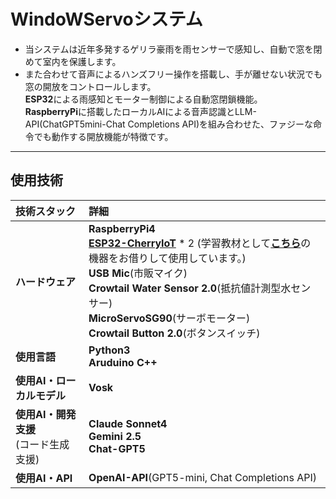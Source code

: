 # WindoWServoシステム
- 当システムは近年多発するゲリラ豪雨を雨センサーで感知し、自動で窓を閉めて室内を保護します。
- また合わせて音声によるハンズフリー操作を搭載し、手が離せない状況でも窓の開放をコントロールします。<br>
**ESP32**による雨感知とモーター制御による自動窓閉鎖機能。<br>
**RaspberryPi**に搭載したローカルAIによる音声認識とLLM-API(ChatGPT5mini-Chat Completions API)を組み合わせた、ファジーな命令でも動作する開放機能が特徴です。

---

## 使用技術

| 技術スタック | 詳細 |
| :--- | :--- |
| **ハードウェア** | **RaspberryPi4**<br>[**ESP32-CherryIoT**](images/ESP32.jpg) * 2 (学習教材として[**こちら**](https://github.com/DenkiJoshi/ESP32CherryIoT)の機器をお借りして使用しています。)<br>**USB Mic**(市販マイク)<br>**Crowtail Water Sensor 2.0**(抵抗値計測型水センサー)<br>**MicroServoSG90**(サーボモーター)<br>**Crowtail Button 2.0**(ボタンスイッチ)|
| **使用言語** | **Python3**<br>**Aruduino C++** |
| **使用AI・ローカルモデル** | **Vosk** |
| **使用AI・開発支援**<br>(コード生成支援) | **Claude Sonnet4**<br>**Gemini 2.5**<br>**Chat-GPT5** |
| **使用AI・API** | **OpenAI-API**(GPT5-mini, Chat Completions API) |
